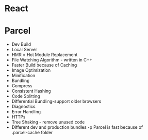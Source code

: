 # React

# Parcel
- Dev Build
- Local Server
- HMR = Hot Module Replacement
- File Watching Algorithm - written in C++
- Faster Build because of Caching
- Image Optimization
- Minification
- Bundling
- Compress
- Consistent Hashing
- Code Splitting
- Differential Bundling-support older browsers
- Diagnostics
- Error Handling
- HTTPs
- Tree Shaking - remove unused code
- Different dev and production bundles
-p Parcel is fast because of .parcel-cache folder
